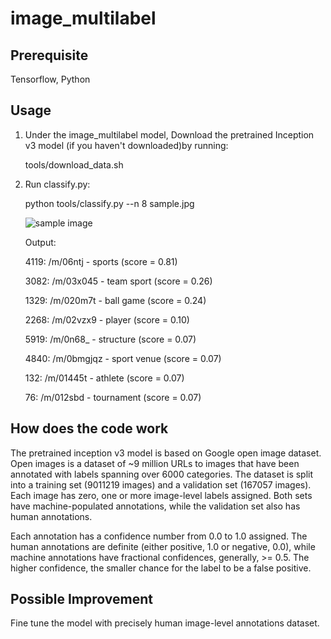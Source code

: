 # image_multilabel

## Prerequisite
Tensorflow, Python

## Usage
1. Under the image_multilabel model, Download the pretrained Inception v3 model (if you haven't downloaded)by running:
    
    tools/download_data.sh
    
2. Run classify.py:

    python tools/classify.py --n 8 sample.jpg 
  
    ![sample image](https://github.com/ZixuanLiang/image_multilabel/blob/master/sample.jpg "sample image")
    
    Output:
    
    4119: /m/06ntj - sports (score = 0.81)
  
    3082: /m/03x045 - team sport (score = 0.26)
    
    1329: /m/020m7t - ball game (score = 0.24)
    
    2268: /m/02vzx9 - player (score = 0.10)
    
    5919: /m/0n68_ - structure (score = 0.07)
    
    4840: /m/0bmgjqz - sport venue (score = 0.07)
    
    132: /m/01445t - athlete (score = 0.07)
    
    76: /m/012sbd - tournament (score = 0.07)
    
## How does the code work
The pretrained inception v3 model is based on Google open image dataset. Open images is a dataset of ~9 million URLs to images that have been annotated with labels spanning over 6000 categories. The dataset is split into a training set (9011219 images) and a validation set (167057 images). Each image has zero, one or more image-level labels assigned. Both sets have machine-populated annotations, while the validation set also has human annotations.

Each annotation has a confidence number from 0.0 to 1.0 assigned. The human annotations are definite (either positive, 1.0 or negative, 0.0), while machine annotations have fractional confidences, generally, >= 0.5. The higher confidence, the smaller chance for the label to be a false positive.

## Possible Improvement
Fine tune the model with precisely human image-level annotations dataset. 
